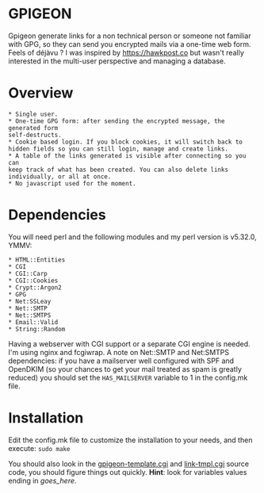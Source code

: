 GPIGEON
========

Gpigeon generate links for a non technical person or someone not familiar
with GPG, so they can send you encrypted mails via a one-time
web form.
Feels of déjàvu ? I was inspired by https://hawkpost.co but wasn't really
interested in the multi-user perspective and managing a database.

Overview
========

    * Single user.
    * One-time GPG form: after sending the encrypted message, the generated form
    self-destructs.
    * Cookie based login. If you block cookies, it will switch back to
    hidden fields so you can still login, manage and create links.
    * A table of the links generated is visible after connecting so you can
    keep track of what has been created. You can also delete links
    individually, or all at once.
    * No javascript used for the moment.

Dependencies
============

You will need perl and the following modules and my perl version is v5.32.0, YMMV:

    * HTML::Entities
    * CGI
    * CGI::Carp
    * CGI::Cookies
    * Crypt::Argon2
    * GPG
    * Net:SSLeay
    * Net::SMTP
    * Net::SMTPS
    * Email::Valid 
    * String::Random 

Having a webserver with CGI support or a separate CGI engine is needed. I'm using
nginx and fcgiwrap.
A note on Net::SMTP and Net:SMTPS dependencies: if you have a mailserver well
configured with SPF and OpenDKIM (so your chances to get your mail
treated as spam is greatly reduced) you should set the `HAS_MAILSERVER`
variable to 1 in the config.mk file.


Installation
============

Edit the config.mk file to customize the installation to your needs, and then
execute:
`sudo make`

You should also look in the
[gpigeon-template.cgi](https://git.les-miquelots.net/gpigeon/plain/gpigeon-template.cgi)
and [link-tmpl.cgi](https://git.les-miquelots.net/gpigeon/plain/link-tmpl.cgi) source code, you should figure things out quickly.
**Hint**: look for variables values ending in _goes_here_.
